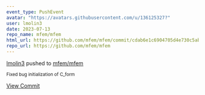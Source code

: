 ```yaml
---
event_type: PushEvent
avatar: "https://avatars.githubusercontent.com/u/136125327?"
user: lmolin3
date: 2023-07-13
repo_name: mfem/mfem
html_url: https://github.com/mfem/mfem/commit/cdab6e1c6904705d4e730c5abd2fa3e1590eea65
repo_url: https://github.com/mfem/mfem
---
```


<a href='https://github.com/lmolin3' target='_blank'>lmolin3</a> pushed to <a href='https://github.com/mfem/mfem' target='_blank'>mfem/mfem</a>

<small>Fixed bug initialization of C_form</small>

<a href='https://github.com/mfem/mfem/commit/cdab6e1c6904705d4e730c5abd2fa3e1590eea65' target='_blank'>View Commit</a>